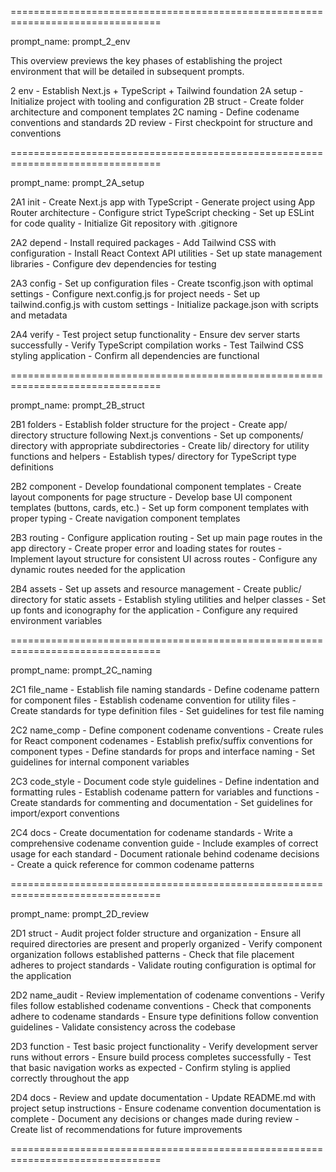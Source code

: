 ================================================================================

prompt_name: prompt_2_env

This overview previews the key phases of establishing the project environment that will be detailed in subsequent prompts.

2 env             - Establish Next.js + TypeScript + Tailwind foundation
2A setup          - Initialize project with tooling and configuration
2B struct         - Create folder architecture and component templates
2C naming         - Define codename conventions and standards
2D review         - First checkpoint for structure and conventions

================================================================================

prompt_name: prompt_2A_setup

2A1 init          - Create Next.js app with TypeScript
                     - Generate project using App Router architecture
                     - Configure strict TypeScript checking
                     - Set up ESLint for code quality
                     - Initialize Git repository with .gitignore

2A2 depend        - Install required packages
                     - Add Tailwind CSS with configuration 
                     - Install React Context API utilities
                     - Set up state management libraries
                     - Configure dev dependencies for testing

2A3 config        - Set up configuration files
                     - Create tsconfig.json with optimal settings
                     - Configure next.config.js for project needs
                     - Set up tailwind.config.js with custom settings
                     - Initialize package.json with scripts and metadata

2A4 verify        - Test project setup functionality
                     - Ensure dev server starts successfully
                     - Verify TypeScript compilation works
                     - Test Tailwind CSS styling application
                     - Confirm all dependencies are functional

================================================================================

prompt_name: prompt_2B_struct

2B1 folders       - Establish folder structure for the project
                     - Create app/ directory structure following Next.js conventions
                     - Set up components/ directory with appropriate subdirectories
                     - Create lib/ directory for utility functions and helpers
                     - Establish types/ directory for TypeScript type definitions

2B2 component     - Develop foundational component templates
                     - Create layout components for page structure
                     - Develop base UI component templates (buttons, cards, etc.)
                     - Set up form component templates with proper typing
                     - Create navigation component templates

2B3 routing       - Configure application routing
                     - Set up main page routes in the app directory
                     - Create proper error and loading states for routes
                     - Implement layout structure for consistent UI across routes
                     - Configure any dynamic routes needed for the application

2B4 assets        - Set up assets and resource management
                     - Create public/ directory for static assets
                     - Establish styling utilities and helper classes
                     - Set up fonts and iconography for the application
                     - Configure any required environment variables

================================================================================

prompt_name: prompt_2C_naming

2C1 file_name     - Establish file naming standards
                     - Define codename pattern for component files
                     - Establish codename convention for utility files
                     - Create standards for type definition files
                     - Set guidelines for test file naming

2C2 name_comp     - Define component codename conventions
                     - Create rules for React component codenames
                     - Establish prefix/suffix conventions for component types
                     - Define standards for props and interface naming
                     - Set guidelines for internal component variables

2C3 code_style    - Document code style guidelines
                     - Define indentation and formatting rules
                     - Establish codename pattern for variables and functions
                     - Create standards for commenting and documentation
                     - Set guidelines for import/export conventions

2C4 docs          - Create documentation for codename standards
                     - Write a comprehensive codename convention guide
                     - Include examples of correct usage for each standard
                     - Document rationale behind codename decisions
                     - Create a quick reference for common codename patterns

================================================================================

prompt_name: prompt_2D_review

2D1 struct        - Audit project folder structure and organization
                     - Ensure all required directories are present and properly organized
                     - Verify component organization follows established patterns
                     - Check that file placement adheres to project standards
                     - Validate routing configuration is optimal for the application

2D2 name_audit    - Review implementation of codename conventions
                     - Verify files follow established codename conventions
                     - Check that components adhere to codename standards
                     - Ensure type definitions follow convention guidelines
                     - Validate consistency across the codebase

2D3 function      - Test basic project functionality
                     - Verify development server runs without errors
                     - Ensure build process completes successfully
                     - Test that basic navigation works as expected
                     - Confirm styling is applied correctly throughout the app

2D4 docs          - Review and update documentation
                     - Update README.md with project setup instructions
                     - Ensure codename convention documentation is complete
                     - Document any decisions or changes made during review
                     - Create list of recommendations for future improvements

================================================================================

